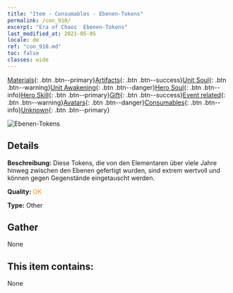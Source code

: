 ```yaml
---
title: "Item - Consumables - Ebenen-Tokens"
permalink: /con_910/
excerpt: "Era of Chaos  Ebenen-Tokens"
last_modified_at: 2021-05-05
locale: de
ref: "con_910.md"
toc: false
classes: wide
---
```

 [Materials](/ItemsDE/){: .btn .btn--primary}[Artifacts](/ItemsDE/Artifacts/){: .btn .btn--success}[Unit Soul](/ItemsDE/UnitSoul/){: .btn .btn--warning}[Unit Awakening](/ItemsDE/UnitAwakening/){: .btn .btn--danger}[Hero Soul](/ItemsDE/HeroSoul/){: .btn .btn--info}[Hero Skill](/ItemsDE/HeroSkill/){: .btn .btn--primary}[Gift](/ItemsDE/Gift/){: .btn .btn--success}[Event related](/ItemsDE/Events/){: .btn .btn--warning}[Avatars](/ItemsDE/Avatars/){: .btn .btn--danger}[Consumables](/ItemsDE/Consumables/){: .btn .btn--info}[Unknown](/ItemsDE/Unknown/){: .btn .btn--primary}

 ![Ebenen-Tokens](/images/t/i_40003.png)

## Details
 **Beschreibung:** Diese Tokens, die von den Elementaren über viele Jahre hinweg zwischen den Ebenen gefertigt wurden, sind extrem wertvoll und können gegen Gegenstände eingetauscht werden.

 **Quality:** <span style="color: #FF8C00">OK</span>

 **Type:** Other

## Gather

  None

## This item contains:

  None

